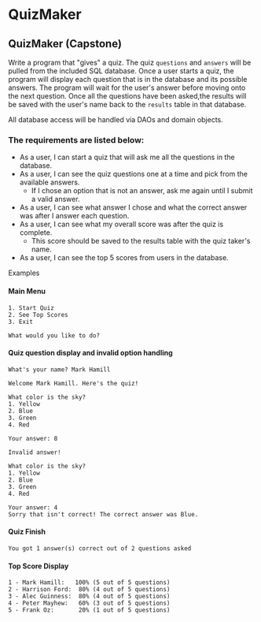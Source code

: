 # QuizMaker

## QuizMaker (Capstone)

Write a program that "gives" a quiz. The quiz `questions` and `answers` will be pulled from the included SQL database. Once a user starts a quiz, the program will display each question that is in the database and its possible answers. The program will wait for the user's answer before moving onto the next question. Once all the questions have been asked,the results will be saved with the user's name back to the `results` table in that database.

All database access will be handled via DAOs and domain objects.

### The requirements are listed below:

- As a user, I can start a quiz that will ask me all the questions in the database.
- As a user, I can see the quiz questions one at a time and pick from the available answers.
    - If I chose an option that is not an answer, ask me again until I submit a valid answer.
- As a user, I can see what answer I chose and what the correct answer was after I answer each question.
- As a user, I can see what my overall score was after the quiz is complete.
    - This score should be saved to the results table with the quiz taker's name.
- As a user, I can see the top 5 scores from users in the database.

Examples

#### Main Menu
```
1. Start Quiz
2. See Top Scores
3. Exit

What would you like to do? 
```

#### Quiz question display and invalid option handling
```
What's your name? Mark Hamill

Welcome Mark Hamill. Here's the quiz!

What color is the sky?
1. Yellow
2. Blue
3. Green
4. Red

Your answer: 8

Invalid answer!

What color is the sky?
1. Yellow
2. Blue
3. Green
4. Red

Your answer: 4
Sorry that isn't correct! The correct answer was Blue.
``` 

#### Quiz Finish
```
You got 1 answer(s) correct out of 2 questions asked
```

#### Top Score Display
```
1 - Mark Hamill:   100% (5 out of 5 questions)
2 - Harrison Ford:  80% (4 out of 5 questions)
3 - Alec Guinness:  80% (4 out of 5 questions)
4 - Peter Mayhew:   60% (3 out of 5 questions)
5 - Frank Oz:       20% (1 out of 5 questions)
```